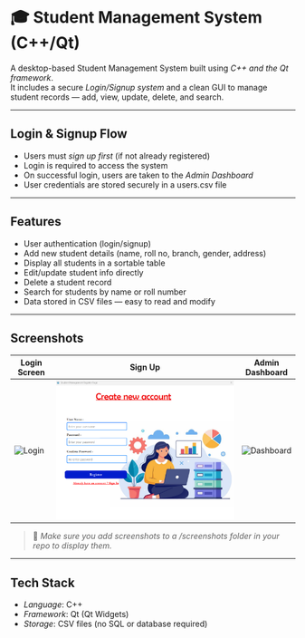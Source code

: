 # 🎓 Student Management System (C++/Qt)

A desktop-based Student Management System built using *C++ and the Qt framework*.  
It includes a secure *Login/Signup system* and a clean GUI to manage student records — add, view, update, delete, and search.

---

##  Login & Signup Flow

- Users must *sign up first* (if not already registered)
- Login is required to access the system
- On successful login, users are taken to the *Admin Dashboard*
- User credentials are stored securely in a users.csv file

---

## Features

-  User authentication (login/signup)
-  Add new student details (name, roll no, branch, gender, address)
-  Display all students in a sortable table
-  Edit/update student info directly
-  Delete a student record
-  Search for students by name or roll number
-  Data stored in CSV files — easy to read and modify

---

## Screenshots

| Login Screen | Sign Up  | Admin Dashboard |
|--------------|----------|-----------------|
| ![Login](screenshots/login.png) | ![Signup](https://github.com/Prashasti05/Student-Management-System/blob/2ad595cf7d8f636fb030cdc6e0a0af9a3b8b8f86/Screenshot_RegisterPage.png) | ![Dashboard](screenshots/dashboard.png) |

> 📌 *Make sure you add screenshots to a /screenshots folder in your repo to display them.*

---

## Tech Stack

- *Language*: C++
- *Framework*: Qt (Qt Widgets)
- *Storage*: CSV files (no SQL or database required)


